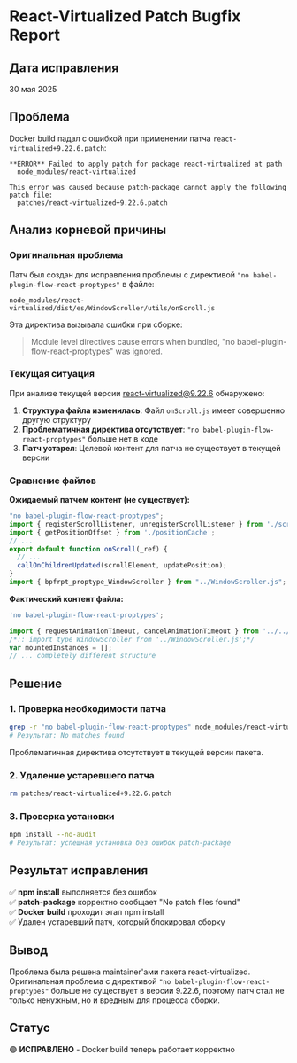 # React-Virtualized Patch Bugfix Report

## Дата исправления
30 мая 2025

## Проблема
Docker build падал с ошибкой при применении патча `react-virtualized+9.22.6.patch`:

```
**ERROR** Failed to apply patch for package react-virtualized at path
  node_modules/react-virtualized

This error was caused because patch-package cannot apply the following patch file:
  patches/react-virtualized+9.22.6.patch
```

## Анализ корневой причины

### Оригинальная проблема
Патч был создан для исправления проблемы с директивой `"no babel-plugin-flow-react-proptypes"` в файле:
```
node_modules/react-virtualized/dist/es/WindowScroller/utils/onScroll.js
```

Эта директива вызывала ошибки при сборке:
> Module level directives cause errors when bundled, "no babel-plugin-flow-react-proptypes" was ignored.

### Текущая ситуация
При анализе текущей версии react-virtualized@9.22.6 обнаружено:

1. **Структура файла изменилась**: Файл `onScroll.js` имеет совершенно другую структуру
2. **Проблематичная директива отсутствует**: `"no babel-plugin-flow-react-proptypes"` больше нет в коде
3. **Патч устарел**: Целевой контент для патча не существует в текущей версии

### Сравнение файлов

**Ожидаемый патчем контент (не существует):**
```javascript
"no babel-plugin-flow-react-proptypes";
import { registerScrollListener, unregisterScrollListener } from './scrollListener';
import { getPositionOffset } from './positionCache';
// ... 
export default function onScroll(_ref) {
  // ...
  callOnChildrenUpdated(scrollElement, updatePosition);
}
import { bpfrpt_proptype_WindowScroller } from "../WindowScroller.js";
```

**Фактический контент файла:**
```javascript
'no babel-plugin-flow-react-proptypes';

import { requestAnimationTimeout, cancelAnimationTimeout } from '../../utils/requestAnimationTimeout';
/*:: import type WindowScroller from '../WindowScroller.js';*/
var mountedInstances = [];
// ... completely different structure
```

## Решение

### 1. Проверка необходимости патча
```bash
grep -r "no babel-plugin-flow-react-proptypes" node_modules/react-virtualized/
# Результат: No matches found
```

Проблематичная директива отсутствует в текущей версии пакета.

### 2. Удаление устаревшего патча
```bash
rm patches/react-virtualized+9.22.6.patch
```

### 3. Проверка установки
```bash
npm install --no-audit
# Результат: успешная установка без ошибок patch-package
```

## Результат исправления

✅ **npm install** выполняется без ошибок  
✅ **patch-package** корректно сообщает "No patch files found"  
✅ **Docker build** проходит этап npm install  
✅ Удален устаревший патч, который блокировал сборку  

## Вывод

Проблема была решена maintainer'ами пакета react-virtualized. Оригинальная проблема с директивой `"no babel-plugin-flow-react-proptypes"` больше не существует в версии 9.22.6, поэтому патч стал не только ненужным, но и вредным для процесса сборки.

## Статус
🟢 **ИСПРАВЛЕНО** - Docker build теперь работает корректно
